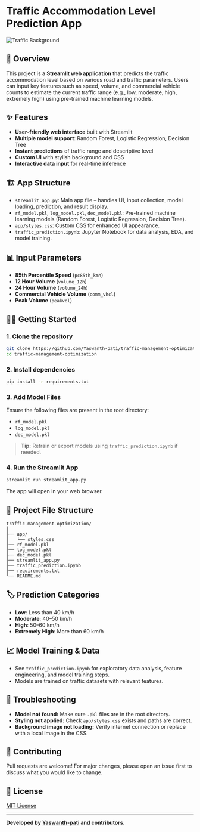 # Traffic Accommodation Level Prediction App

![Traffic Background](https://cdn.create.vista.com/api/media/medium/318011570/stock-photo-softly-blurred-photo-roads-summer-riding-machines?token=)

## 🚦 Overview

This project is a **Streamlit web application** that predicts the traffic accommodation level based on various road and traffic parameters. Users can input key features such as speed, volume, and commercial vehicle counts to estimate the current traffic range (e.g., low, moderate, high, extremely high) using pre-trained machine learning models.

## ✨ Features

- **User-friendly web interface** built with Streamlit
- **Multiple model support**: Random Forest, Logistic Regression, Decision Tree
- **Instant predictions** of traffic range and descriptive level
- **Custom UI** with stylish background and CSS
- **Interactive data input** for real-time inference

## 🏗️ App Structure

- `streamlit_app.py`: Main app file – handles UI, input collection, model loading, prediction, and result display.
- `rf_model.pkl`, `log_model.pkl`, `dec_model.pkl`: Pre-trained machine learning models (Random Forest, Logistic Regression, Decision Tree).
- `app/styles.css`: Custom CSS for enhanced UI appearance.
- `traffic_prediction.ipynb`: Jupyter Notebook for data analysis, EDA, and model training.

## 📊 Input Parameters

- **85th Percentile Speed** (`pc85th_kmh`)
- **12 Hour Volume** (`volume_12h`)
- **24 Hour Volume** (`volume_24h`)
- **Commercial Vehicle Volume** (`comm_vhcl`)
- **Peak Volume** (`peakvol`)

## 🧑‍💻 Getting Started

### 1. Clone the repository

```bash
git clone https://github.com/Yaswanth-pati/traffic-management-optimization.git
cd traffic-management-optimization
```

### 2. Install dependencies

```bash
pip install -r requirements.txt
```

### 3. Add Model Files

Ensure the following files are present in the root directory:
- `rf_model.pkl`
- `log_model.pkl`
- `dec_model.pkl`

> **Tip:** Retrain or export models using `traffic_prediction.ipynb` if needed.

### 4. Run the Streamlit App

```bash
streamlit run streamlit_app.py
```

The app will open in your web browser.

## 📂 Project File Structure

```
traffic-management-optimization/
│
├── app/
│   └── styles.css
├── rf_model.pkl
├── log_model.pkl
├── dec_model.pkl
├── streamlit_app.py
├── traffic_prediction.ipynb
├── requirements.txt
└── README.md
```

## 🏷️ Prediction Categories

- **Low**: Less than 40 km/h
- **Moderate**: 40–50 km/h
- **High**: 50–60 km/h
- **Extremely High**: More than 60 km/h

## 📈 Model Training & Data

- See `traffic_prediction.ipynb` for exploratory data analysis, feature engineering, and model training steps.
- Models are trained on traffic datasets with relevant features.

## 🚩 Troubleshooting

- **Model not found:** Make sure `.pkl` files are in the root directory.
- **Styling not applied:** Check `app/styles.css` exists and paths are correct.
- **Background image not loading:** Verify internet connection or replace with a local image in the CSS.

## 🤝 Contributing

Pull requests are welcome! For major changes, please open an issue first to discuss what you would like to change.

## 📜 License

[MIT License](LICENSE)

---

**Developed by [Yaswanth-pati](https://github.com/Yaswanth-pati) and contributors.**
